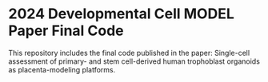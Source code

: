 # 2024 Developmental Cell MODEL Paper Final Code
This repository includes the final code published in the paper: Single-cell assessment of primary- and stem cell-derived human trophoblast organoids as placenta-modeling platforms.
